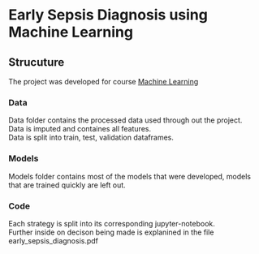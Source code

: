 # Early Sepsis Diagnosis using Machine Learning

## Strucuture
The project was developed for course [Machine Learning](https://www.fri.uni-lj.si/en/course/63519)

### Data 
Data folder contains the processed data used through out the project.<br>
Data is imputed and containes all features.<br>
Data is split into train, test, validation dataframes.<br>

### Models
Models folder contains most of the models that were developed, models that are trained quickly are left out.

### Code
Each strategy is split into its corresponding jupyter-notebook. <br>
Further inside on decison being made is explanined in the file early_sepsis_diagnosis.pdf
